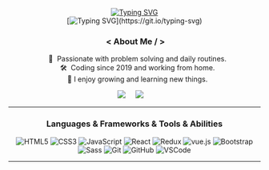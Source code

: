 <!--
**Zohoorparvaz/zohoorparvaz** is a ✨ _special_ ✨ repository because its `README.md` (this file) appears on your GitHub profile.

Here are some ideas to get you started:

- 🔭 I’m currently working on ...
- 🌱 I’m currently learning ...
- 👯 I’m looking to collaborate on ...
- 🤔 I’m looking for help with ...
- 💬 Ask me about ...
- 📫 How to reach me: ...
- 😄 Pronouns: ...
- ⚡ Fun fact: ...
-->

<div align="center">
 
[![Typing SVG](https://readme-typing-svg.herokuapp.com?font=Climate+Crisis&pause=1000&width=435&lines=Hello+from+the+other+side!;I+am+Alireza;I+am+a+software+developer;I+am+passionate+about+learning)](https://git.io/typing-svg)       
[![Typing SVG](https://readme-typing-svg.herokuapp.com?font=Montserrat&color=%239B8484&size=22&duration=4000&center=true&vCenter=true&width=416&lines=Welcome+to+my+Github+profile.;html%2C+css+%2Cjavascript%2C+react%2C+redux%2C+vue%2C+M365,...)](https://git.io/typing-svg) 
       
### &nbsp;< About Me / >

&nbsp;&nbsp;&nbsp;:heartbeat: &nbsp;Passionate with problem solving and daily routines.\
&nbsp;&nbsp;&nbsp;:hammer_and_wrench: &nbsp;Coding since 2019 and working from home.\
&nbsp;&nbsp;&nbsp;🤞 I enjoy growing and learning new things.

 <p align="center">
  <a href="mailto:zohoorparvaz@gmail.com"><img src="https://img.shields.io/badge/gmail-%23D14836.svg?&style=for-the-badge&logo=gmail&logoColor=white" /></a>&nbsp;&nbsp;&nbsp;&nbsp;
  <a href="https://www.linkedin.com/zohoorparvaz/"><img src="https://img.shields.io/badge/linkedin-%230077B5.svg?&style=for-the-badge&logo=linkedin&logoColor=white" /></a>&nbsp;&nbsp;&nbsp;&nbsp;
</p>
<hr>

### Languages & Frameworks & Tools & Abilities

![HTML5](https://img.shields.io/badge/Html5-E34F26.svg?&style=flat-square&logo=html5&logoColor=orange&color=222)
![CSS3](https://img.shields.io/badge/Css3-%231572B6.svg?&style=flat-square&logo=css3&logoColor=blue&color=222)
![JavaScript](https://img.shields.io/badge/JavaScript-323330.svg?&style=flat-square&logo=javascript&logoColor=yellow&color=222)
![React](https://img.shields.io/badge/React-E34F26.svg?&style=flat-square&logo=react&logoColor=blue&color=222)
![Redux](https://img.shields.io/badge/Redux-02569B.svg?&style=flat-square&logo=redux&logoColor=purple&color=222)
![vue.js](https://img.shields.io/badge/Vue-E34F26.svg?&style=flat-square&logo=Vue.js&logoColor=Green&color=222)
![Bootstrap](https://img.shields.io/badge/Bootstrap-E34F26.svg?&style=flat-square&logo=bootstrap&logoColor=blue&color=222)
![Sass](https://img.shields.io/badge/Sass-02569B.svg?&style=flat-square&logo=sass&logoColor=pink&color=222)
![Git](https://img.shields.io/badge/Git-%23F05033.svg?&style=flat-square&logo=git&logoColor=orange&color=222)
![GitHub](https://img.shields.io/badge/Github-%23121011.svg?&style=flat-square&logo=github&logoColor=white&color=222)
![VSCode](https://img.shields.io/badge/VsCode-007ACC.svg?&style=flat-square&logo=visual-studio-code&logoColor=blue&color=222)

<hr>

  <!-- <p><b>:gear: &nbsp;GitHub Statistics</b></p>
  <br/>
<p align="center">
 <img height="197px" src="[![GitHub Streak](https://streak-stats.demolab.com?user=zohoorparvaz&hide_border=true&border_radius=3.5&mode=weekly)](https://git.io/streak-stats)" />
</p> -->

</div>
